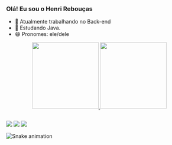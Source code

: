 ### Olá! Eu sou o Henri Rebouças


- 🔭 Atualmente trabalhando no Back-end
- 🌱 Estudando Java.
- 😄 Pronomes: ele/dele


<div align="center">
  <a href="https://github.com/henrireboucas">
  <img height="180em" src="https://github-readme-stats.vercel.app/api?username=henrireboucas&show_icons=true&theme=dark&include_all_commits=true&count_private=true"/>
  <img height="180em" src="https://github-readme-stats.vercel.app/api/top-langs/?username=henrireboucas&layout=compact&langs_count=7&theme=dark"/>
</div>
  
  ##
  
  
 <div>
  <a href="https://instagram.com/henrireboucas_" target="_blank"><img src="https://img.shields.io/badge/-Instagram-%23E4405F?style=for-the-badge&logo=instagram&logoColor=white" target="_blank"></a>
  <a href = "mailto:henrireboucas.dev@gmail.com"><img src="https://img.shields.io/badge/-Gmail-%23333?style=for-the-badge&logo=gmail&logoColor=white" target="_blank"></a>
  <a href=https://www.linkedin.com/in/henrirebou%C3%A7as" target="_blank"><img src="https://img.shields.io/badge/-LinkedIn-%230077B5?style=for-the-badge&logo=linkedin&logoColor=white" target="_blank"></a>
  
   ![Snake animation](https://github.com/henrireboucas/henrireboucas/blob/output/github-contribution-grid-snake.svg)

   <div/>

